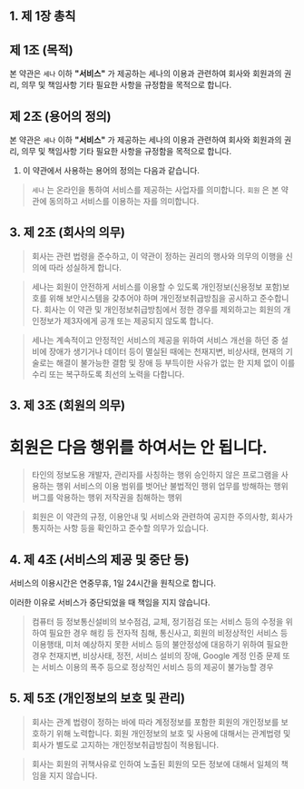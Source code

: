 ## 1. 제 1장 총칙

## 제 1조 (목적)

본 약관은 `세나` 이하 **"서비스"** 가 제공하는 세나의 이용과 관련하여 회사와 회원과의 권리, 의무 및 책임사항 기타 필요한 사항을 규정함을 목적으로 합니다.

## 제 2조 (용어의 정의)

본 약관은 `세나` 이하 **"서비스"** 가 제공하는 세나의 이용과 관련하여 회사와 회원과의 권리, 의무 및 책임사항 기타 필요한 사항을 규정함을 목적으로 합니다.

1. 이 약관에서 사용하는 용어의 정의는 다음과 같습니다.

> `세나` 는 온라인을 통하여 서비스를 제공하는 사업자를 의미합니다.
> `회원` 은 본 약관에 동의하고 서비스를 이용하는 자를 의미합니다.

## 3. 제 2조 (회사의 의무)

> 회사는 관련 법령을 준수하고, 이 약관이 정하는 권리의 행사와 의무의 이행을 신의에 따라 성실하게 합니다.

> 세나는 회원이 안전하게 서비스를 이용할 수 있도록 개인정보(신용정보 포함)보호를 위해 보안시스템을 갖추어야 하며 개인정보취급방침을 공시하고 준수합니다. 회사는 이 약관 및 개인정보취급방침에서 정한 경우를 제외하고는 회원의 개인정보가 제3자에게 공개 또는 제공되지 않도록 합니다.

> 세나는 계속적이고 안정적인 서비스의 제공을 위하여 서비스 개선을 하던 중 설비에 장애가 생기거나 데이터 등이 멸실된 때에는 천재지변, 비상사태, 현재의 기술로는 해결이 불가능한 결함 및 장애 등 부득이한 사유가 없는 한 지체 없이 이를 수리 또는 복구하도록 최선의 노력을 다합니다.

## 3. 제 3조 (회원의 의무)

# 회원은 다음 행위를 하여서는 안 됩니다.

> 타인의 정보도용
> 개발자, 관리자를 사칭하는 행위
> 승인하지 않은 프로그램을 사용하는 행위
> 서비스의 이용 범위를 벗어난 불법적인 행위
> 업무를 방해하는 행위
> 버그를 악용하는 행위
> 저작권을 침해하는 행위

> 회원은 이 약관의 규정, 이용안내 및 서비스와 관련하여 공지한 주의사항, 회사가 통지하는 사항 등을 확인하고 준수할 의무가 있습니다.

## 4. 제 4조 (서비스의 제공 및 중단 등)

서비스의 이용시간은 연중무휴, 1일 24시간을 원칙으로 합니다.

이러한 이유로 서비스가 중단되었을 때 책임을 지지 않습니다.

> 컴퓨터 등 정보통신설비의 보수점검, 교체, 정기점검 또는 서비스 등의 수정을 위하여 필요한 경우
> 해킹 등 전자적 침해, 통신사고, 회원의 비정상적인 서비스 등 이용행태, 미처 예상하지 못한 서비스 등의 불안정성에 대응하기 위하여 필요한 경우
> 천재지변, 비상사태, 정전, 서비스 설비의 장애, Google 계정 인증 문제 또는 서비스 이용의 폭주 등으로 정상적인 서비스 등의 제공이 불가능할 경우

## 5. 제 5조 (개인정보의 보호 및 관리)

> 회사는 관계 법령이 정하는 바에 따라 계정정보를 포함한 회원의 개인정보를 보호하기 위해 노력합니다. 회원 개인정보의 보호 및 사용에 대해서는 관계법령 및 회사가 별도로 고지하는 개인정보취급방침이 적용됩니다.

> 회사는 회원의 귀책사유로 인하여 노출된 회원의 모든 정보에 대해서 일체의 책임을 지지 않습니다.
